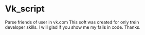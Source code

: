 # Vk_script
Parse friends of user in vk.com
This soft was created for only trein developer skills.
I will glad if you show me my fails in code.
Thanks.
